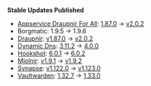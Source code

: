 **Stable Updates Published**

* [Appservice Draupnir For All](https://github.com/the-draupnir-project/Draupnir): [1.87.0](https://github.com/the-draupnir-project/Draupnir/releases/tag/v1.87.0) -> [v2.0.2](https://github.com/the-draupnir-project/Draupnir/releases/tag/v2.0.2)
* Borgmatic: 1.9.5 -> 1.9.6
* [Draupnir](https://github.com/the-draupnir-project/Draupnir): [v1.87.0](https://github.com/the-draupnir-project/Draupnir/releases/tag/v1.87.0) -> [v2.0.2](https://github.com/the-draupnir-project/Draupnir/releases/tag/v2.0.2)
* [Dynamic Dns](https://github.com/linuxserver/docker-ddclient): [3.11.2](https://github.com/linuxserver/docker-ddclient/releases/tag/3.11.2) -> [4.0.0](https://github.com/linuxserver/docker-ddclient/releases/tag/4.0.0)
* [Hookshot](https://github.com/matrix-org/matrix-hookshot): [6.0.1](https://github.com/matrix-org/matrix-hookshot/releases/tag/6.0.1) -> [6.0.2](https://github.com/matrix-org/matrix-hookshot/releases/tag/6.0.2)
* [Mjolnir](https://github.com/matrix-org/mjolnir): [v1.9.1](https://github.com/matrix-org/mjolnir/releases/tag/v1.9.1) -> [v1.9.2](https://github.com/matrix-org/mjolnir/releases/tag/v1.9.2)
* [Synapse](https://github.com/element-hq/synapse): [v1.122.0](https://github.com/element-hq/synapse/releases/tag/v1.122.0) -> [v1.123.0](https://github.com/element-hq/synapse/releases/tag/v1.123.0)
* [Vaultwarden](https://github.com/dani-garcia/vaultwarden): [1.32.7](https://github.com/dani-garcia/vaultwarden/releases/tag/1.32.7) -> [1.33.0](https://github.com/dani-garcia/vaultwarden/releases/tag/1.33.0)
